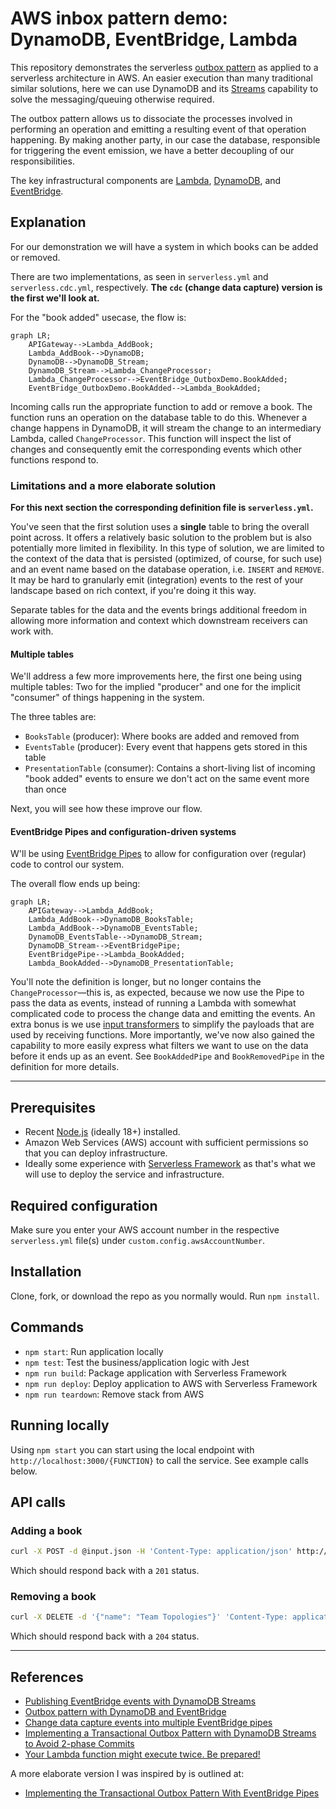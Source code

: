 # AWS inbox pattern demo: DynamoDB, EventBridge, Lambda

This repository demonstrates the serverless [outbox pattern](https://d1.awsstatic.com/architecture-diagrams/ArchitectureDiagrams/aws-reference-architecture-hybrid-domain-consistency-ra.pdf?did=wp_card&trk=wp_card) as applied to a serverless architecture in AWS. An easier execution than many traditional similar solutions, here we can use DynamoDB and its [Streams](https://docs.aws.amazon.com/amazondynamodb/latest/developerguide/Streams.html) capability to solve the messaging/queuing otherwise required.

The outbox pattern allows us to dissociate the processes involved in performing an operation and emitting a resulting event of that operation happening. By making another party, in our case the database, responsible for triggering the event emission, we have a better decoupling of our responsibilities.

The key infrastructural components are [Lambda](https://aws.amazon.com/lambda/), [DynamoDB](https://aws.amazon.com/dynamodb/), and [EventBridge](https://aws.amazon.com/eventbridge/).

## Explanation

For our demonstration we will have a system in which books can be added or removed.

There are two implementations, as seen in `serverless.yml` and `serverless.cdc.yml`, respectively. **The `cdc` (change data capture) version is the first we'll look at.**

For the "book added" usecase, the flow is:

```mermaid
graph LR;
    APIGateway-->Lambda_AddBook;
    Lambda_AddBook-->DynamoDB;
    DynamoDB-->DynamoDB_Stream;
    DynamoDB_Stream-->Lambda_ChangeProcessor;
    Lambda_ChangeProcessor-->EventBridge_OutboxDemo.BookAdded;
    EventBridge_OutboxDemo.BookAdded-->Lambda_BookAdded;
```

Incoming calls run the appropriate function to add or remove a book. The function runs an operation on the database table to do this. Whenever a change happens in DynamoDB, it will stream the change to an intermediary Lambda, called `ChangeProcessor`. This function will inspect the list of changes and consequently emit the corresponding events which other functions respond to.

### Limitations and a more elaborate solution

**For this next section the corresponding definition file is `serverless.yml`.**

You've seen that the first solution uses a **single** table to bring the overall point across. It offers a relatively basic solution to the problem but is also potentially more limited in flexibility. In this type of solution, we are limited to the context of the data that is persisted (optimized, of course, for such use) and an event name based on the database operation, i.e. `INSERT` and `REMOVE`. It may be hard to granularly emit (integration) events to the rest of your landscape based on rich context, if you're doing it this way.

Separate tables for the data and the events brings additional freedom in allowing more information and context which downstream receivers can work with.

#### Multiple tables

We'll address a few more improvements here, the first one being using multiple tables: Two for the implied "producer" and one for the implicit "consumer" of things happening in the system.

The three tables are:

- `BooksTable` (producer): Where books are added and removed from
- `EventsTable` (producer): Every event that happens gets stored in this table
- `PresentationTable` (consumer): Contains a short-living list of incoming "book added" events to ensure we don't act on the same event more than once

Next, you will see how these improve our flow.

#### EventBridge Pipes and configuration-driven systems

W'll be using [EventBridge Pipes](https://docs.aws.amazon.com/eventbridge/latest/userguide/eb-pipes.html) to allow for configuration over (regular) code to control our system.

The overall flow ends up being:

```mermaid
graph LR;
    APIGateway-->Lambda_AddBook;
    Lambda_AddBook-->DynamoDB_BooksTable;
    Lambda_AddBook-->DynamoDB_EventsTable;
    DynamoDB_EventsTable-->DynamoDB_Stream;
    DynamoDB_Stream-->EventBridgePipe;
    EventBridgePipe-->Lambda_BookAdded;
    Lambda_BookAdded-->DynamoDB_PresentationTable;
```

You'll note the definition is longer, but no longer contains the `ChangeProcessor`—this is, as expected, because we now use the Pipe to pass the data as events, instead of running a Lambda with somewhat complicated code to process the change data and emitting the events. An extra bonus is we use [input transformers](https://docs.aws.amazon.com/eventbridge/latest/userguide/eb-transform-target-input.html) to simplify the payloads that are used by receiving functions. More importantly, we've now also gained the capability to more easily express what filters we want to use on the data before it ends up as an event. See `BookAddedPipe` and `BookRemovedPipe` in the definition for more details.

---

## Prerequisites

- Recent [Node.js](https://nodejs.org/en/) (ideally 18+) installed.
- Amazon Web Services (AWS) account with sufficient permissions so that you can deploy infrastructure.
- Ideally some experience with [Serverless Framework](https://www.serverless.com) as that's what we will use to deploy the service and infrastructure.

## Required configuration

Make sure you enter your AWS account number in the respective `serverless.yml` file(s) under `custom.config.awsAccountNumber`.

## Installation

Clone, fork, or download the repo as you normally would. Run `npm install`.

## Commands

- `npm start`: Run application locally
- `npm test`: Test the business/application logic with Jest
- `npm run build`: Package application with Serverless Framework
- `npm run deploy`: Deploy application to AWS with Serverless Framework
- `npm run teardown`: Remove stack from AWS

## Running locally

Using `npm start` you can start using the local endpoint with `http://localhost:3000/{FUNCTION}` to call the service. See example calls below.

## API calls

### Adding a book

```bash
curl -X POST -d @input.json -H 'Content-Type: application/json' http://localhost:3000/book
```

Which should respond back with a `201` status.

### Removing a book

```bash
curl -X DELETE -d '{"name": "Team Topologies"}' 'Content-Type: application/json' http://localhost:3000/book
```

Which should respond back with a `204` status.

---

## References

- [Publishing EventBridge events with DynamoDB Streams](https://www.boyney.io/blog/2022-11-03-eventbridge-events-with-dynamodb)
- [Outbox pattern with DynamoDB and EventBridge](https://serverlessland.com/patterns/dynamodb-streams-to-eventbridge-outbox-pattern)
- [Change data capture events into multiple EventBridge pipes](https://serverlessland.com/patterns/eventbridge-pipes-ddbstream-with-filters-to-eventbridge)
- [Implementing a Transactional Outbox Pattern with DynamoDB Streams to Avoid 2-phase Commits](https://medium.com/ssense-tech/implementing-a-transactional-outbox-pattern-with-dynamodb-streams-to-avoid-2-phase-commits-ed0f91e69e9)
- [Your Lambda function might execute twice. Be prepared!](https://cloudonaut.io/your-lambda-function-might-execute-twice-deal-with-it/)

A more elaborate version I was inspired by is outlined at:

- [Implementing the Transactional Outbox Pattern With EventBridge Pipes](https://betterprogramming.pub/implementing-the-transactional-outbox-pattern-with-eventbridge-pipes-125cb3f51f32)
